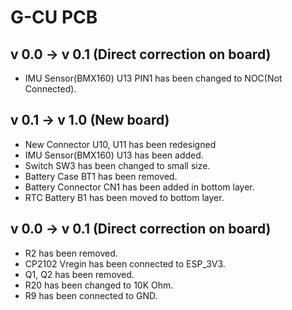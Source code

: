 # G-CU PCB
## v 0.0 -> v 0.1 (Direct correction on board)
- IMU Sensor(BMX160) U13 PIN1 has been changed to NOC(Not Connected).
## v 0.1 -> v 1.0 (New board)
- New Connector U10, U11 has been redesigned 
- IMU Sensor(BMX160) U13 has been added.
- Switch SW3 has been changed to small size.
- Battery Case BT1 has been removed.
- Battery Connector CN1 has been added in bottom layer.
- RTC Battery B1 has been moved to bottom layer.
## v 0.0 -> v 0.1 (Direct correction on board)
- R2 has been removed.
- CP2102 Vregin has been connected to ESP_3V3.
- Q1, Q2 has been removed.
- R20 has been changed to 10K Ohm.
- R9 has been connected to GND. 
